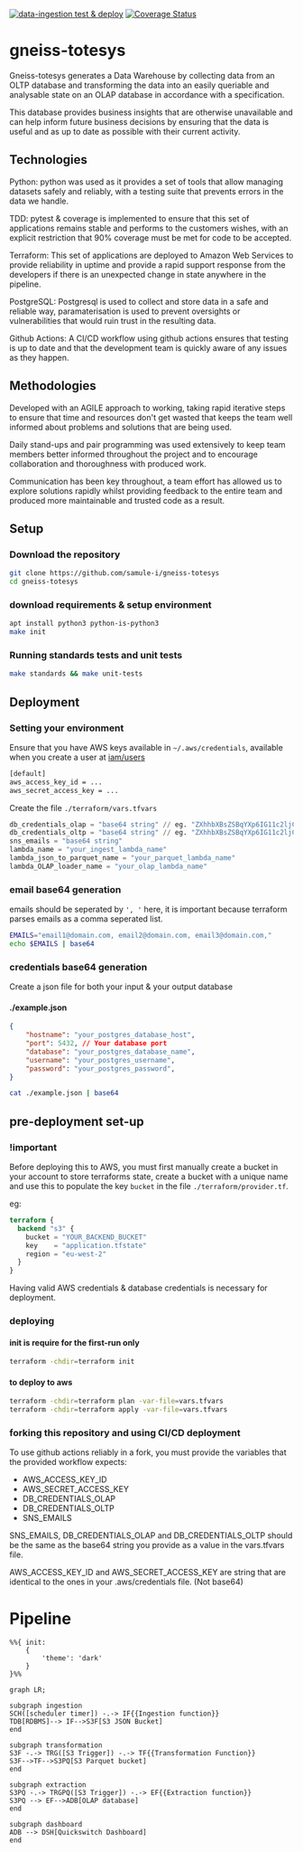 [![data-ingestion test & deploy](https://github.com/samule-i/gneiss-totesys/actions/workflows/test_deploy.yml/badge.svg)](https://github.com/samule-i/gneiss-totesys/actions/workflows/test_deploy.yml)
[![Coverage Status](https://coveralls.io/repos/github/samule-i/gneiss-totesys/badge.svg)](https://coveralls.io/github/samule-i/gneiss-totesys)
# gneiss-totesys

Gneiss-totesys generates a Data Warehouse by collecting data from an OLTP database and transforming the data into an easily queriable and analysable state on an OLAP database in accordance with a specification.

This database provides business insights that are otherwise unavailable and can help inform future business decisions by ensuring that the data is useful and as up to date as possible with their current activity.

## Technologies

Python: python was used as it provides a set of tools that allow managing datasets safely and reliably, with a testing suite that prevents errors in the data we handle.

TDD: pytest & coverage is implemented to ensure that this set of applications remains stable and performs to the customers wishes, with an explicit restriction that 90% coverage must be met for code to be accepted.

Terraform: This set of applications are deployed to Amazon Web Services to provide reliability in uptime and provide a rapid support response from the developers if there is an unexpected change in state anywhere in the pipeline.

PostgreSQL: Postgresql is used to collect and store data in a safe and reliable way, paramaterisation is used to prevent oversights or vulnerabilities that would ruin trust in the resulting data.

Github Actions: A CI/CD workflow using github actions ensures that testing is up to date and that the development team is quickly aware of any issues as they happen.

## Methodologies

Developed with an AGILE approach to working, taking rapid iterative steps to ensure that time and resources don't get wasted that keeps the team well informed about problems and solutions that are being used.

Daily stand-ups and pair programming was used extensively to keep team members better informed throughout the project and to encourage collaboration and thoroughness with produced work.

Communication has been key throughout, a team effort has allowed us to explore solutions rapidly whilst providing feedback to the entire team and produced more maintainable and trusted code as a result.

## Setup

### Download the repository

```sh
git clone https://github.com/samule-i/gneiss-totesys
cd gneiss-totesys
```

### download requirements & setup environment

```sh
apt install python3 python-is-python3
make init
```

### Running standards tests and unit tests

```sh
make standards && make unit-tests
```

## Deployment

### Setting your environment

Ensure that you have AWS keys available in `~/.aws/credentials`, available when you create a user at [iam/users](https://us-east-1.console.aws.amazon.com/iam/home?region=eu-north-1#/users)

```sh
[default]
aws_access_key_id = ...
aws_secret_access_key = ...
```

Create the file `./terraform/vars.tfvars`

```tf
db_credentials_olap = "base64 string" // eg. "ZXhhbXBsZSBqYXp6IG11c2ljCg...=="
db_credentials_oltp = "base64 string" // eg. "ZXhhbXBsZSBqYXp6IG11c2ljCg...=="
sns_emails = "base64 string"
lambda_name = "your_ingest_lambda_name"
lambda_json_to_parquet_name = "your_parquet_lambda_name"
lambda_OLAP_loader_name = "your_olap_lambda_name"
```

### email base64 generation

emails should be seperated by `', '` here, it is important because terraform parses emails as a comma seperated list.

```sh
EMAILS="email1@domain.com, email2@domain.com, email3@domain.com,"
echo $EMAILS | base64
```

### credentials base64 generation

Create a json file for both your input & your output database

#### ./example.json

```json
{
    "hostname": "your_postgres_database_host",
    "port": 5432, // Your database port
    "database": "your_postgres_database_name",
    "username": "your_postgres_username",
    "password": "your_postgres_password",
}
```

```sh
cat ./example.json | base64
```

## pre-deployment set-up

### !important

Before deploying this to AWS, you must first manually create a bucket in your account to store terraforms state, create a bucket with a unique name and use this to populate the key `bucket` in the file `./terraform/provider.tf`.

eg:

```tf
terraform {
  backend "s3" {
    bucket = "YOUR_BACKEND_BUCKET"
    key    = "application.tfstate"
    region = "eu-west-2"
  }
}
```

Having valid AWS credentials & database credentials is necessary for deployment.

### deploying

#### init is require for the first-run only

```sh
terraform -chdir=terraform init
```

#### to deploy to aws

```sh
terraform -chdir=terraform plan -var-file=vars.tfvars
terraform -chdir=terraform apply -var-file=vars.tfvars
```

### forking this repository and using CI/CD deployment

To use github actions reliably in a fork, you must provide the variables that the provided workflow expects:

- AWS_ACCESS_KEY_ID
- AWS_SECRET_ACCESS_KEY
- DB_CREDENTIALS_OLAP
- DB_CREDENTIALS_OLTP
- SNS_EMAILS

SNS_EMAILS, DB_CREDENTIALS_OLAP and DB_CREDENTIALS_OLTP should be the same as the base64 string you provide as a value in the vars.tfvars file.

AWS_ACCESS_KEY_ID and AWS_SECRET_ACCESS_KEY are string that are identical to the ones in your .aws/credentials file. (Not base64)

# Pipeline

```mermaid
%%{ init: 
    {
        'theme': 'dark'
    }
}%%

graph LR;

subgraph ingestion
SCH([scheduler timer]) -.-> IF{{Ingestion function}}
TDB[RDBMS]--> IF-->S3F[S3 JSON Bucket]
end

subgraph transformation
S3F -.-> TRG([S3 Trigger]) -.-> TF{{Transformation Function}}
S3F-->TF-->S3PQ[S3 Parquet bucket]
end

subgraph extraction
S3PQ -.-> TRGPQ([S3 Trigger]) -.-> EF{{Extraction function}}
S3PQ --> EF-->ADB[OLAP database]
end

subgraph dashboard
ADB --> DSH[Quickswitch Dashboard]
end
```
